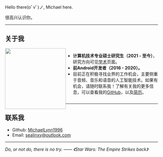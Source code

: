Hello there(oﾟvﾟ)ノ, Michael here.

很高兴认识你。

***

## 关于我

<div>
<div style="float: left;"><img src="../assets/images/portrait.jpg" alt="" width="200" height="200" margin-top="16"></div>
<div style="overflow: hidden; margin-left:16px"><ul>
<li><b>计算机技术专业硕士研究生（2021 - 至今）</b>，研究方向可见<a href="../../academic/" title="学术">学术</a>页面。</li>
<li><b>前Android开发者（2016 - 2020）。</b></li>
<li>目前正在积极寻找业界的工作机会，主要侧重于音频、音乐和语音的人工智能技术。如果有机会，请随时联系我！了解有关我的更多信息，可以查看我的<a href="https://github.com/MichaelLynn1996" title="GitHub">GitHub</a>，以及<a href="../assets/resume_zh.pdf" title="简历">简历</a>。</li>
</ul></div>
</div>
<div></div>

***

## 联系我

- Github: [MichaelLynn1996](https://github.com/MichaelLynn1996)
- Email: [sealinxy@outlook.com](mailto:sealinxy@outlook.com)

***

*Do, or not do, there is no try.
—— 《Star Wars: The Empire Strikes back》*